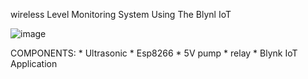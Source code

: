 wireless Level Monitoring System Using The Blynl IoT


![image](https://github.com/ssmk-problem-solver/Ardiuno/assets/172963811/64eb4cf7-6e4c-4531-909e-5733ee42bc5f)

COMPONENTS:
    * Ultrasonic
    * Esp8266
    * 5V pump
    * relay
    * Blynk IoT Application
